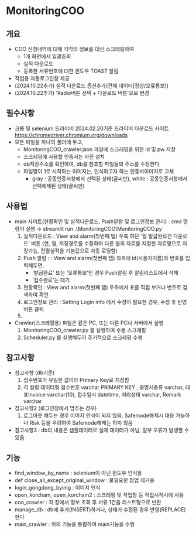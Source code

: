 # MonitoringCOO

## 개요
- COO 신청내역에 대해 각각의 정보를 대신 스크레핑하여
  - 1개 화면에서 일괄조회
  - 실적 다운로드
  - 등록한 서류번호에 대한 윈도우 TOAST 알림
- 작업용 자동로그인창 제공
- (2024.10.22추가) 실적 다운로드 옵션추가(전체 데이터[정상/오류통보])
- (2024.10.22추가) 'Radio버튼 선택 + 다운로드 버튼'으로 변경

## 필수사항
- 크롬 및 selenium 드라이버
  2024.02.20기준 드라이버 다운로드 사이트 https://chromedriver.chromium.org/downloads
- 모든 파일을 하나의 폴더에 두고,
  - MonitoringCOO_crawler.json 파일에 스크레핑을 위한 id 및 pw 저장
  - 스크레핑에 사용할 인증서는 사전 설치
  - db저장주소를 확인하여, db를 참조할 파일들의 주소를 수정한다
  - 파일명이 1로 시작하는 이미지는, 인식하고자 하는 인증서이미지로 교체
    - gray : 공동인증서창에서 선택된 상태(글씨만), white : 공동인증서창에서 선택해제된 상태(글씨만)

## 사용법
- main 사이트(현황확인 및 실적다운로드, Push알람 및 로그인정보 관리) : cmd 명령어 실행 → streamlit run .\MonitoringCOO\MonitoringCOO.py
  1) 실적다운로드 : View and alarm(첫번째 탭) 우측 하단 '월 발급완료건 다운로드' 버튼
     (연, 월, 저장경로를 수정하여 다른 월의 자료를 지정한 자료명으로 저장가능, 전월실적을 기본값으로 자동 로딩함)
  2) Push 알람 : : View and alarm(첫번째 탭) 좌측에 id(사용자이름)와 번호를 입력해두면,
     - '발급완료' 또는 '오류통보'인 경우 Push알림 후 알림리스트에서 삭제
     - '접수완료'는 대기
  3) 현황확인 :  View and alarm(첫번째 탭) 우측에서 표를 직접 보거나 번호로 검색하여 확인
  4) 로그인정보 관리 : Setting Login info 에서 수정이 필요한 경우, 수정 후 반영버튼 클릭
  5) 
- Crawler(스크레핑용) 파일은 같은 PC, 또는 다른 PC나 서버에서 실행
  1) MonitoringCOO_crawler.py 를 실행하여 수동 스크레핑
  2) Scheduler.py 를 실행해두어 주기적으로 스크레핑 수행
  
## 참고사항
- 참고사항 (db기준)
  1) 접수번호가 유일한 값이라 Primary Key로 지정함
  2) 각 컬럼 데이터형
     접수번호 varchar PRIMARY KEY , 
     증명서종류 varchar, 
     대표Invoice varchar(10), 
     접수일시 datetime, 
     처리상태 varchar, 
     Remark varchar
- 참고사항2 (로그인창에서 멈추는 경우)
  1) 로그아웃 해두는 경우 이미지 인식이 되지 않음. Safemode해제시 대응 가능하나 Risk 등을 우려하여 Safemode해제는 하지 않음
- 참고사항3 : db의 내용은 샘플데이터로 실제 데이터가 아님, 일부 오류가 발생할 수 있음

## 기능
- find_window_by_name : selenium이 아닌 윈도우 인식용
- def close_all_except_original_window : 불필요한 팝업 제거용
- login_gongdong_byimg : 이미지 인식
- open_korcham, open_korcham2 : 스크레핑 및 작업창 등 작업시작시에 사용
- coo_crawler : 각 창에서 정보 조회 후 서류 1건을 리스트형으로 반환
- manage_db : db에 추가(INSERT)하거나, 상태가 수정된 경우 반영(REPLACE)한다
- main_crawler : 위의 기능을 통합하여 main기능을 수행

